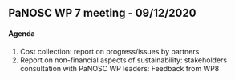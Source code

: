 ## PaNOSC WP 7 meeting - 09/12/2020

#### Agenda

1. Cost collection: report on progress/issues by partners
2. Report on non-financial aspects of sustainability: stakeholders consultation with PaNOSC WP leaders: Feedback from WP8
